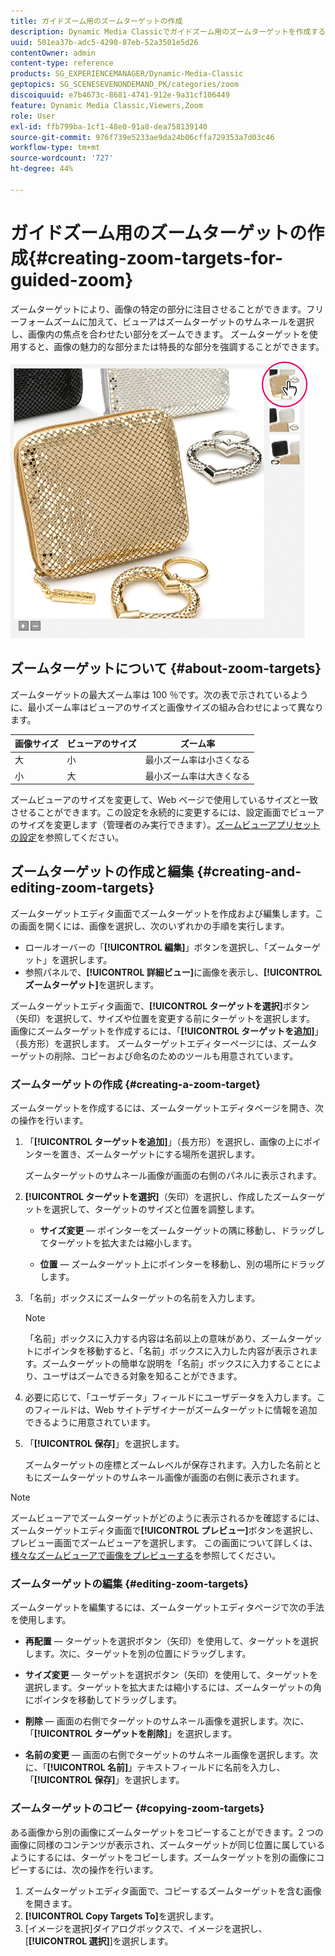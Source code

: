 ```yaml
---
title: ガイドズーム用のズームターゲットの作成
description: Dynamic Media Classicでガイドズーム用のズームターゲットを作成する方法を説明します。
uuid: 501ea37b-adc5-4290-87eb-52a3501e5d26
contentOwner: admin
content-type: reference
products: SG_EXPERIENCEMANAGER/Dynamic-Media-Classic
geptopics: SG_SCENESEVENONDEMAND_PK/categories/zoom
discoiquuid: e7b4673c-8681-4741-912e-9a31cf106449
feature: Dynamic Media Classic,Viewers,Zoom
role: User
exl-id: ffb799ba-1cf1-48e0-91a8-dea758139140
source-git-commit: 976f739e5233ae9da24b06cffa729353a7d03c46
workflow-type: tm+mt
source-wordcount: '727'
ht-degree: 44%

---
```


# ガイドズーム用のズームターゲットの作成{#creating-zoom-targets-for-guided-zoom}

ズームターゲットにより、画像の特定の部分に注目させることができます。フリーフォームズームに加えて、ビューアはズームターゲットのサムネールを選択し、画像内の焦点を合わせたい部分をズームできます。 ズームターゲットを使用すると、画像の魅力的な部分または特長的な部分を強調することができます。

![ガイドズーム用のズームターゲットの作成](/help/assets/zo_guided_zoom.png)

## ズームターゲットについて {#about-zoom-targets}

ズームターゲットの最大ズーム率は 100 ％です。次の表で示されているように、最小ズーム率はビューアのサイズと画像サイズの組み合わせによって異なります。

| 画像サイズ | ビューアのサイズ | ズーム率 |
| --- | --- | --- |
| 大 | 小 | 最小ズーム率は小さくなる |
| 小 | 大 | 最小ズーム率は大きくなる |

ズームビューアのサイズを変更して、Web ページで使用しているサイズと一致させることができます。この設定を永続的に変更するには、設定画面でビューアのサイズを変更します（管理者のみ実行できます）。[ズームビューアプリセットの設定](setting-zoom-viewer-presets.md#setting_up_zoom_viewer_presets)を参照してください。

## ズームターゲットの作成と編集 {#creating-and-editing-zoom-targets}

ズームターゲットエディタ画面でズームターゲットを作成および編集します。この画面を開くには、画像を選択し、次のいずれかの手順を実行します。

* ロールオーバーの「**[!UICONTROL 編集]**」ボタンを選択し、「ズームターゲット」を選択します。
* 参照パネルで、**[!UICONTROL 詳細ビュー]**&#x200B;に画像を表示し、**[!UICONTROL ズームターゲット]**&#x200B;を選択します。

ズームターゲットエディタ画面で、**[!UICONTROL ターゲットを選択]**&#x200B;ボタン（矢印）を選択して、サイズや位置を変更する前にターゲットを選択します。 画像にズームターゲットを作成するには、「**[!UICONTROL ターゲットを追加]**」（長方形）を選択します。 ズームターゲットエディターページには、ズームターゲットの削除、コピーおよび命名のためのツールも用意されています。

### ズームターゲットの作成 {#creating-a-zoom-target}

ズームターゲットを作成するには、ズームターゲットエディタページを開き、次の操作を行います。

1. 「**[!UICONTROL ターゲットを追加]**」（長方形）を選択し、画像の上にポインターを置き、ズームターゲットにする場所を選択します。

   ズームターゲットのサムネール画像が画面の右側のパネルに表示されます。

1. **[!UICONTROL ターゲットを選択]**（矢印）を選択し、作成したズームターゲットを選択して、ターゲットのサイズと位置を調整します。

   * **サイズ変更**  — ポインターをズームターゲットの隅に移動し、ドラッグしてターゲットを拡大または縮小します。

   * **位置**  — ズームターゲット上にポインターを移動し、別の場所にドラッグします。

1. 「名前」ボックスにズームターゲットの名前を入力します。

   >[!NOTE]
   >
   >「名前」ボックスに入力する内容は名前以上の意味があり、ズームターゲットにポインタを移動すると、「名前」ボックスに入力した内容が表示されます。ズームターゲットの簡単な説明を「名前」ボックスに入力することにより、ユーザはズームできる対象を知ることができます。

1. 必要に応じて、「ユーザデータ」フィールドにユーザデータを入力します。このフィールドは、Web サイトデザイナーがズームターゲットに情報を追加できるように用意されています。
1. 「**[!UICONTROL 保存]**」を選択します。

   ズームターゲットの座標とズームレベルが保存されます。入力した名前とともにズームターゲットのサムネール画像が画面の右側に表示されます。

>[!NOTE]
>
>ズームビューアでズームターゲットがどのように表示されるかを確認するには、ズームターゲットエディタ画面で&#x200B;**[!UICONTROL プレビュー]**&#x200B;ボタンを選択し、プレビュー画面でズームビューアを選択します。 この画面について詳しくは、[様々なズームビューアで画像をプレビューする](previewing-image-assets-different-zoom.md#previewing_image_assets_with_different_zoom_viewers)を参照してください。

### ズームターゲットの編集 {#editing-zoom-targets}

ズームターゲットを編集するには、ズームターゲットエディタページで次の手法を使用します。

* **再配置**  — ターゲットを選択ボタン（矢印）を使用して、ターゲットを選択します。次に、ターゲットを別の位置にドラッグします。

* **サイズ変更**  — ターゲットを選択ボタン（矢印）を使用して、ターゲットを選択します。ターゲットを拡大または縮小するには、ズームターゲットの角にポインタを移動してドラッグします。

* **削除**  — 画面の右側でターゲットのサムネール画像を選択します。次に、「**[!UICONTROL ターゲットを削除]**」を選択します。

* **名前の変更**  — 画面の右側でターゲットのサムネール画像を選択します。次に、「**[!UICONTROL 名前]**」テキストフィールドに名前を入力し、「**[!UICONTROL 保存]**」を選択します。

### ズームターゲットのコピー {#copying-zoom-targets}

ある画像から別の画像にズームターゲットをコピーすることができます。2 つの画像に同様のコンテンツが表示され、ズームターゲットが同じ位置に属しているようにするには、ターゲットをコピーします。ズームターゲットを別の画像にコピーするには、次の操作を行います。

1. ズームターゲットエディタ画面で、コピーするズームターゲットを含む画像を開きます。
1. **[!UICONTROL Copy Targets To]**&#x200B;を選択します。
1. [イメージを選択]ダイアログボックスで、イメージを選択し、[**[!UICONTROL 選択]**]を選択します。
